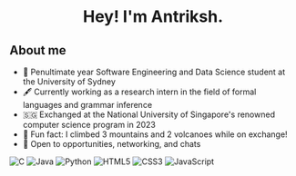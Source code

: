 # <div align="center">Hey! I'm Antriksh.</div>

## About me
- 📖 Penultimate year Software Engineering and Data Science student at the University of Sydney
- 🖋️ Currently working as a research intern in the field of formal languages and grammar inference
- 🇸🇬 Exchanged at the National University of Singapore's renowned computer science program in 2023 
- 🌋 Fun fact: I climbed 3 mountains and 2 volcanoes while on exchange!
- 💬 Open to opportunities, networking, and chats

![C](https://img.shields.io/badge/c-%2300599C.svg?style=for-the-badge&logo=c&logoColor=white)
![Java](https://img.shields.io/badge/java-%23ED8B00.svg?style=for-the-badge&logo=openjdk&logoColor=white)
![Python](https://img.shields.io/badge/python-3670A0?style=for-the-badge&logo=python&logoColor=ffdd54)
![HTML5](https://img.shields.io/badge/html5-%23E34F26.svg?style=for-the-badge&logo=html5&logoColor=white)
![CSS3](https://img.shields.io/badge/css3-%231572B6.svg?style=for-the-badge&logo=css3&logoColor=white)
![JavaScript](https://img.shields.io/badge/javascript-%23323330.svg?style=for-the-badge&logo=javascript&logoColor=%23F7DF1E)